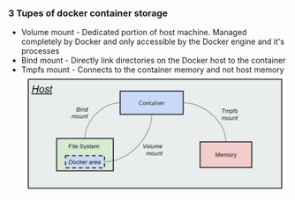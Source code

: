 ### 3 Tupes of docker container storage
- Volume mount - Dedicated portion of host machine. Managed completely by Docker and only accessible by the Docker engine and it's processes
- Bind mount - Directly link directories on the Docker host to the container
- Tmpfs mount - Connects to the container memory and not host memory
![Docker container storage](./images-notes/docker-container-storage.JPG)

